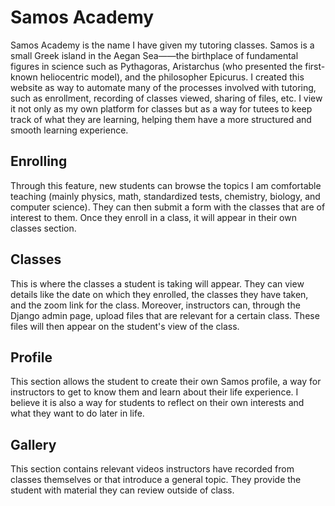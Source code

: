 # Samos Academy
Samos Academy is the name I have given my tutoring classes. Samos is a small Greek island in the Aegan Sea——the birthplace of fundamental figures in science such as Pythagoras,
Aristarchus (who presented the first-known heliocentric model), and the philosopher Epicurus. I created this website as way to automate many of the processes involved with
tutoring, such as enrollment, recording of classes viewed, sharing of files, etc. I view it not only as my own platform for classes but as a way for tutees to keep track
of what they are learning, helping them have a more structured and smooth learning experience.

## Enrolling
Through this feature, new students can browse the topics I am comfortable teaching (mainly physics, math, standardized tests, chemistry, biology, and computer science). They
can then submit a form with the classes that are of interest to them. Once they enroll in a class, it will appear in their own classes section.

## Classes
This is where the classes a student is taking will appear. They can view details like the date on which they enrolled, the classes they have taken, and the zoom link for the class. Moreover, instructors can, through the Django admin page, upload files that are relevant for a certain class. These files will then appear on the student's view of the class.

## Profile
This section allows the student to create their own Samos profile, a way for instructors to get to know them and learn about their life experience. I believe it is also a way for
students to reflect on their own interests and what they want to do later in life.

## Gallery
This section contains relevant videos instructors have recorded from classes themselves or that introduce a general topic. They provide the student with material they can review outside of class.
